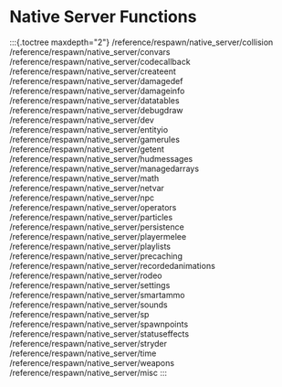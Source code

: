 # Native Server Functions

:::{.toctree maxdepth="2"}
/reference/respawn/native_server/collision
/reference/respawn/native_server/convars
/reference/respawn/native_server/codecallback
/reference/respawn/native_server/createent
/reference/respawn/native_server/damagedef
/reference/respawn/native_server/damageinfo
/reference/respawn/native_server/datatables
/reference/respawn/native_server/debugdraw
/reference/respawn/native_server/dev
/reference/respawn/native_server/entityio
/reference/respawn/native_server/gamerules
/reference/respawn/native_server/getent
/reference/respawn/native_server/hudmessages
/reference/respawn/native_server/managedarrays
/reference/respawn/native_server/math
/reference/respawn/native_server/netvar
/reference/respawn/native_server/npc
/reference/respawn/native_server/operators
/reference/respawn/native_server/particles
/reference/respawn/native_server/persistence
/reference/respawn/native_server/playermelee
/reference/respawn/native_server/playlists
/reference/respawn/native_server/precaching
/reference/respawn/native_server/recordedanimations
/reference/respawn/native_server/rodeo
/reference/respawn/native_server/settings
/reference/respawn/native_server/smartammo
/reference/respawn/native_server/sounds
/reference/respawn/native_server/sp
/reference/respawn/native_server/spawnpoints
/reference/respawn/native_server/statuseffects
/reference/respawn/native_server/stryder
/reference/respawn/native_server/time
/reference/respawn/native_server/weapons
/reference/respawn/native_server/misc
:::
